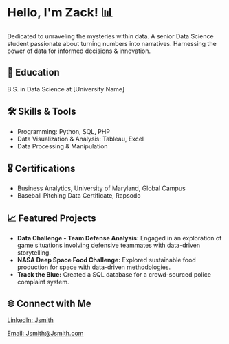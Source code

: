 <h1>Hello, I'm Zack! 📊</h1>
<p>Dedicated to unraveling the mysteries within data. A senior Data Science student passionate about turning numbers into narratives. Harnessing the power of data for informed decisions & innovation.</p>

<h2>📘 Education</h2>
<p>B.S. in Data Science at [University Name]</p>

<h2>🛠 Skills & Tools</h2>
<ul>
    <li>Programming: Python, SQL, PHP</li>
    <li>Data Visualization & Analysis: Tableau, Excel</li>
    <li>Data Processing & Manipulation</li>
</ul>

<h2>🎖 Certifications</h2>
<ul>
    <li>Business Analytics, University of Maryland, Global Campus</li>
    <li>Baseball Pitching Data Certificate, Rapsodo</li>
</ul>

<h2>📈 Featured Projects</h2>
<ul>
    <li><strong>Data Challenge - Team Defense Analysis:</strong> Engaged in an exploration of game situations involving defensive teammates with data-driven storytelling.</li>
    <li><strong>NASA Deep Space Food Challenge:</strong> Explored sustainable food production for space with data-driven methodologies.</li>
    <li><strong>Track the Blue:</strong> Created a SQL database for a crowd-sourced police complaint system.</li>
</ul>

<h2>🌐 Connect with Me</h2>
<p><a href="https://www.linkedin.com/in/Jsmith" target="_blank">LinkedIn: Jsmith</a></p>
<p><a href="mailto:Jsmith@Jsmith.com">Email: Jsmith@Jsmith.com</a></p>


<!---
imZackAdams/imZackAdams is a ✨ special ✨ repository because its `README.md` (this file) appears on your GitHub profile.
You can click the Preview link to take a look at your changes.
--->
